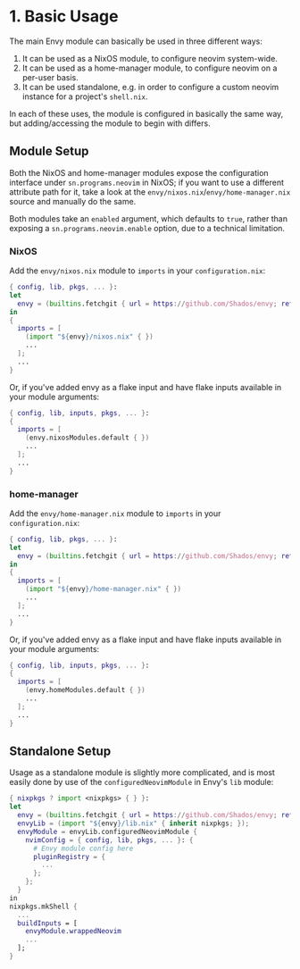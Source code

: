 # 1. Basic Usage
The main Envy module can basically be used in three different ways:
1) It can be used as a NixOS module, to configure neovim system-wide.
2) It can be used as a home-manager module, to configure neovim on a per-user
    basis.
3) It can be used standalone, e.g. in order to configure a custom neovim
   instance for a project's `shell.nix`.

In each of these uses, the module is configured in basically the same way, but
adding/accessing the module to begin with differs.


## Module Setup

Both the NixOS and home-manager modules expose the configuration interface
under `sn.programs.neovim` in NixOS; if you want to use a different
attribute path for it, take a look at the
`envy/nixos.nix`/`envy/home-manager.nix` source and manually do the same.

Both modules take an `enabled` argument, which defaults to `true`, rather than
exposing a `sn.programs.neovim.enable` option, due to a technical limitation.

### NixOS

Add the `envy/nixos.nix` module to `imports` in your `configuration.nix`:
```nix
{ config, lib, pkgs, ... }:
let
  envy = (builtins.fetchgit { url = https://github.com/Shados/envy; ref = "master"; });
in
{
  imports = [
    (import "${envy}/nixos.nix" { })
    ...
  ];
  ...
}
```

Or, if you've added envy as a flake input and have flake inputs available in your module arguments:
```nix
{ config, lib, inputs, pkgs, ... }:
{
  imports = [
    (envy.nixosModules.default { })
    ...
  ];
  ...
}
```

### home-manager
Add the `envy/home-manager.nix` module to `imports` in your `configuration.nix`:
```nix
{ config, lib, pkgs, ... }:
let
  envy = (builtins.fetchgit { url = https://github.com/Shados/envy; ref = "master"; });
in
{
  imports = [
    (import "${envy}/home-manager.nix" { })
    ...
  ];
  ...
}
```

Or, if you've added envy as a flake input and have flake inputs available in your module arguments:
```nix
{ config, lib, inputs, pkgs, ... }:
{
  imports = [
    (envy.homeModules.default { })
    ...
  ];
  ...
}
```

## Standalone Setup
Usage as a standalone module is slightly more complicated, and is most easily
done by use of the `configuredNeovimModule` in Envy's `lib` module:
```nix
{ nixpkgs ? import <nixpkgs> { } }:
let
  envy = (builtins.fetchgit { url = https://github.com/Shados/envy; ref = "master"; });
  envyLib = (import "${envy}/lib.nix" { inherit nixpkgs; });
  envyModule = envyLib.configuredNeovimModule {
    nvimConfig = { config, lib, pkgs, ... }: {
      # Envy module config here
      pluginRegistry = {
        ...
      };
    };
  }
in
nixpkgs.mkShell {
  ...
  buildInputs = [
    envyModule.wrappedNeovim
    ...
  ];
}
```
